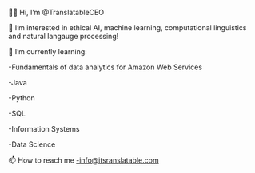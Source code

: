 👋🏾  Hi, I’m @TranslatableCEO

👀 I’m interested in ethical AI, machine learning, computational linguistics and natural langauge processing!

🌱 I’m currently learning: 

-Fundamentals of data analytics for Amazon Web Services

-Java

-Python

-SQL

-Information Systems

-Data Science

📫 How to reach me 
-info@itsranslatable.com

<!---
TranslatableCEO/TranslatableCEO is a ✨ special ✨ repository because its `README.md` (this file) appears on your GitHub profile.
You can click the Preview link to take a look at your changes.
--->
